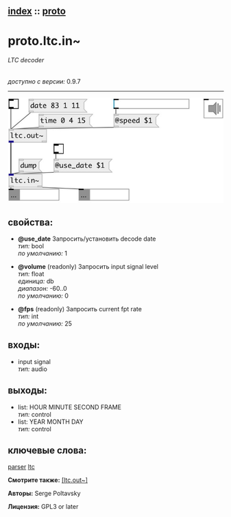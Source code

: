 [index](index.html) :: [proto](category_proto.html)
---

# proto.ltc.in~

###### LTC decoder

*доступно с версии:* 0.9.7

---




[![example](../examples/img/proto.ltc.in~.jpg)](../examples/pd/proto.ltc.in~.pd)







## свойства:

* **@use_date** 
Запросить/установить decode date<br>
_тип:_ bool<br>
_по умолчанию:_ 1<br>

* **@volume** (readonly)
Запросить input signal level<br>
_тип:_ float<br>
_единица:_ db<br>
_диапазон:_ -60..0<br>
_по умолчанию:_ 0<br>

* **@fps** (readonly)
Запросить current fpt rate<br>
_тип:_ int<br>
_по умолчанию:_ 25<br>



## входы:

* input signal<br>
_тип:_ audio



## выходы:

* list: HOUR MINUTE SECOND FRAME<br>
_тип:_ control
* list: YEAR MONTH DAY<br>
_тип:_ control



## ключевые слова:

[parser](keywords/parser.html)
[ltc](keywords/ltc.html)



**Смотрите также:**
[\[ltc.out~\]](ltc.out~.html)




**Авторы:** Serge Poltavsky




**Лицензия:** GPL3 or later





